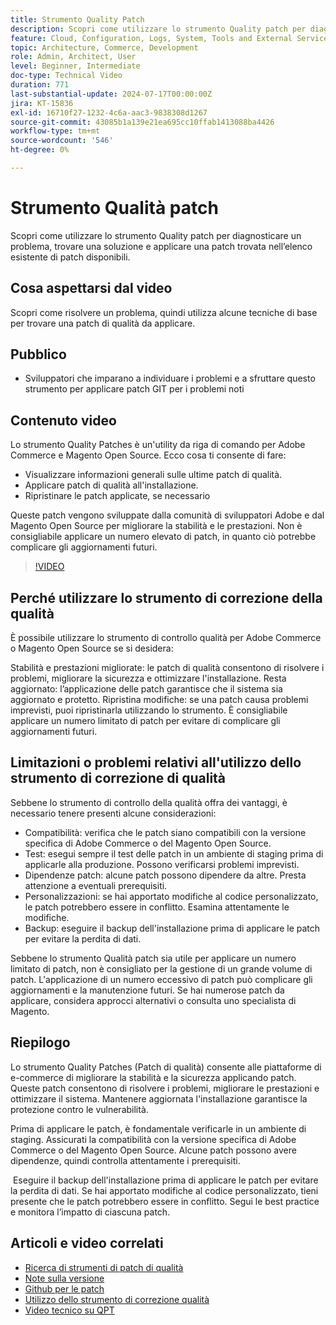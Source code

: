 ```yaml
---
title: Strumento Quality Patch
description: Scopri come utilizzare lo strumento Quality patch per diagnosticare un problema, trovare una soluzione e applicare una patch trovata nell’elenco esistente di patch disponibili.
feature: Cloud, Configuration, Logs, System, Tools and External Services
topic: Architecture, Commerce, Development
role: Admin, Architect, User
level: Beginner, Intermediate
doc-type: Technical Video
duration: 771
last-substantial-update: 2024-07-17T00:00:00Z
jira: KT-15836
exl-id: 16710f27-1232-4c6a-aac3-9838308d1267
source-git-commit: 43085b1a139e21ea695cc10ffab1413088ba4426
workflow-type: tm+mt
source-wordcount: '546'
ht-degree: 0%

---
```


# Strumento Qualità patch

Scopri come utilizzare lo strumento Quality patch per diagnosticare un problema, trovare una soluzione e applicare una patch trovata nell’elenco esistente di patch disponibili.

## Cosa aspettarsi dal video

Scopri come risolvere un problema, quindi utilizza alcune tecniche di base per trovare una patch di qualità da applicare.

## Pubblico

* Sviluppatori che imparano a individuare i problemi e a sfruttare questo strumento per applicare patch GIT per i problemi noti

## Contenuto video

Lo strumento Quality Patches è un&#39;utility da riga di comando per Adobe Commerce e Magento Open Source. Ecco cosa ti consente di fare:

* Visualizzare informazioni generali sulle ultime patch di qualità.
* Applicare patch di qualità all&#39;installazione.
* Ripristinare le patch applicate, se necessario

Queste patch vengono sviluppate dalla comunità di sviluppatori Adobe e dal Magento Open Source per migliorare la stabilità e le prestazioni. Non è consigliabile applicare un numero elevato di patch, in quanto ciò potrebbe complicare gli aggiornamenti futuri.

>[!VIDEO](https://video.tv.adobe.com/v/3431436?learn=on)

## Perché utilizzare lo strumento di correzione della qualità

È possibile utilizzare lo strumento di controllo qualità per Adobe Commerce o Magento Open Source se si desidera:

Stabilità e prestazioni migliorate: le patch di qualità consentono di risolvere i problemi, migliorare la sicurezza e ottimizzare l&#39;installazione.
Resta aggiornato: l’applicazione delle patch garantisce che il sistema sia aggiornato e protetto.
Ripristina modifiche: se una patch causa problemi imprevisti, puoi ripristinarla utilizzando lo strumento. È consigliabile applicare un numero limitato di patch per evitare di complicare gli aggiornamenti futuri.  

## Limitazioni o problemi relativi all&#39;utilizzo dello strumento di correzione di qualità

Sebbene lo strumento di controllo della qualità offra dei vantaggi, è necessario tenere presenti alcune considerazioni:

* Compatibilità: verifica che le patch siano compatibili con la versione specifica di Adobe Commerce o del Magento Open Source.
* Test: esegui sempre il test delle patch in un ambiente di staging prima di applicarle alla produzione. Possono verificarsi problemi imprevisti.
* Dipendenze patch: alcune patch possono dipendere da altre. Presta attenzione a eventuali prerequisiti.
* Personalizzazioni: se hai apportato modifiche al codice personalizzato, le patch potrebbero essere in conflitto. Esamina attentamente le modifiche.
* Backup: eseguire il backup dell&#39;installazione prima di applicare le patch per evitare la perdita di dati.

Sebbene lo strumento Qualità patch sia utile per applicare un numero limitato di patch, non è consigliato per la gestione di un grande volume di patch. L&#39;applicazione di un numero eccessivo di patch può complicare gli aggiornamenti e la manutenzione futuri. Se hai numerose patch da applicare, considera approcci alternativi o consulta uno specialista di Magento. 

## Riepilogo

Lo strumento Quality Patches (Patch di qualità) consente alle piattaforme di e-commerce di migliorare la stabilità e la sicurezza applicando patch. Queste patch consentono di risolvere i problemi, migliorare le prestazioni e ottimizzare il sistema. Mantenere aggiornata l&#39;installazione garantisce la protezione contro le vulnerabilità.

Prima di applicare le patch, è fondamentale verificarle in un ambiente di staging. Assicurati la compatibilità con la versione specifica di Adobe Commerce o del Magento Open Source. Alcune patch possono avere dipendenze, quindi controlla attentamente i prerequisiti.

 Eseguire il backup dell&#39;installazione prima di applicare le patch per evitare la perdita di dati. Se hai apportato modifiche al codice personalizzato, tieni presente che le patch potrebbero essere in conflitto. Segui le best practice e monitora l’impatto di ciascuna patch.

## Articoli e video correlati

* [Ricerca di strumenti di patch di qualità](https://experienceleague.adobe.com/tools/commerce-quality-patches/index.html)
* [Note sulla versione](https://experienceleague.adobe.com/en/docs/commerce-operations/tools/quality-patches-tool/release-notes)
* [Github per le patch](https://github.com/magento/quality-patches/blob/master/patches/os/)
* [Utilizzo dello strumento di correzione qualità](https://experienceleague.adobe.com/en/docs/commerce-operations/tools/quality-patches-tool/usage)
* [Video tecnico su QPT](https://experienceleague.adobe.com/en/docs/commerce-learn/tutorials/tools/quality-patch-tool)
